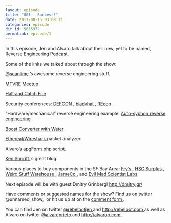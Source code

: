 ```yaml
---
layout: episode
title: "001 - Success!"
date: 2017-08-15 03:08:33
categories: episode
dir_id: 5635972
permalink: episode/1
---
```

<p>
 In this episode, Jen and Alvaro talk about their new, yet to be named, Reverse Engineering Podcast.
</p>
<p>
 Some of the links we talked about through the show:
</p>
<p>
 <a href="https://twitter.com/scanlime">
  @scanlime
 </a>
 ’s awesome reverse engineering stuff.
</p>
<p>
 <a href="https://www.meetup.com/Mountain-View-Reverse-Engineering-Meetup/">
  MTVRE Meetup
 </a>
</p>
<p>
 <a href="http://www.amc.com/shows/halt-and-catch-fire">
  Halt and Catch Fire
 </a>
</p>
<p>
 Security conferences:
 <a href="https://defcon.org">
  DEFCON
 </a>
 ,
 <a href="http://www.blackhat.com">
  blackhat
 </a>
 ,
 <a href="https://recon.cx/">
  REcon
 </a>
</p>
<p>
 “Hardware/mechanical” reverse engineering example:
 <a href="https://youtu.be/BQ45kMi6HkA">
  Auto-syphon reverse engineering
 </a>
</p>
<p>
 <a href="https://youtu.be/bgEvNCfDzzs">
  Boost Converter with Water
 </a>
</p>
<p>
 <a href="https://www.wireshark.org">
  Ethereal/Wireshark
 </a>
 packet analyzer.
</p>
<p>
 Alvaro’s
 <a href="http://web.archive.org/web/20050205024322/http://apg88.com:80/apgForm/">
  apgForm
 </a>
 php script.
</p>
<p>
 <a href="http://www.righto.com/">
  Ken Shirriff
 </a>
 ’s great blog.
</p>
<p>
 Various places to buy components in the SF Bay Area:
 <a href="http://frys.com">
  Fry’s
 </a>
 ,
 <a href="http://www.halted.com/">
  HSC Surplus
 </a>
 ,
 <a href="http://www.weirdstuff.com/">
  Weird Stuff Warehouse
 </a>
 ,
 <a href="http://www.jameco.com/">
  JameCo
 </a>
 , and
 <a href="http://www.evilmadscientist.com/">
  Evil Mad Scientist Labs
 </a>
</p>
<p>
 Next episode will be with guest Dmitry Grinberg!
 <a href="http://dmitry.gr/">
  http://dmitry.gr/
 </a>
</p>
<p>
 Have comments or suggested names for the show? Find us on twitter @unnamed_show,  or hit us up at on the
 <a href="https://goo.gl/forms/2JSxjsaTCmczwS9J2">
  comment form
 </a>
 .
</p>
<p>
 You can find Jen on twitter
 <a href="https://twitter.com/rebelbotjen">
  @rebelbotjen
 </a>
 and
 <a href="http://rebelbot.com">
  http://rebelbot.com
 </a>
 as well as Alvaro on twitter
 <a href="https://twitter.com/alvaroprieto">
  @alvaroprieto
 </a>
 and
 <a href="http://alvarop.com">
  http://alvarop.com
 </a>
 .
</p>
